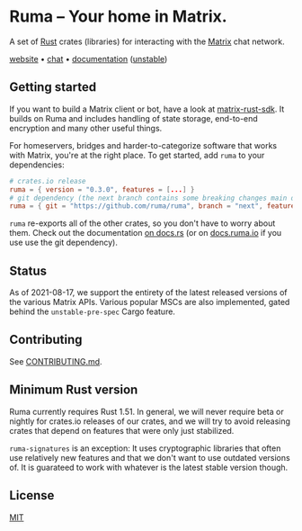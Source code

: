 # Ruma – Your home in Matrix.

A set of [Rust] crates (libraries) for interacting with the [Matrix] chat
network.

[website] • [chat] • [documentation][docs] ([unstable][unstable-docs])

[Rust]: https://rust-lang.org/
[Matrix]: https://matrix.org/
[website]: https://www.ruma.io/
[chat]: https://matrix.to/#/#ruma:matrix.org
[docs]: https://docs.rs/ruma/
[unstable-docs]: https://docs.ruma.io/

## Getting started

If you want to build a Matrix client or bot, have a look at [matrix-rust-sdk].
It builds on Ruma and includes handling of state storage, end-to-end encryption
and many other useful things.

For homeservers, bridges and harder-to-categorize software that works with
Matrix, you're at the right place. To get started, add `ruma` to your
dependencies:

```toml
# crates.io release
ruma = { version = "0.3.0", features = [...] }
# git dependency (the next branch contains some breaking changes main doesn't)
ruma = { git = "https://github.com/ruma/ruma", branch = "next", features = [...] }
```

`ruma` re-exports all of the other crates, so you don't have to worry about
them. Check out the documentation [on docs.rs][docs] (or on
[docs.ruma.io][unstable-docs] if you use use the git dependency).

[matrix-rust-sdk]: https://github.com/matrix-org/matrix-rust-sdk#readme
[feat]: https://github.com/ruma/ruma/blob/1166af5a354210dcbced1eaf4a11f795c381d2ec/ruma/Cargo.toml#L35

## Status

As of 2021-08-17, we support the entirety of the latest released versions of
the various Matrix APIs. Various popular MSCs are also implemented, gated behind
the `unstable-pre-spec` Cargo feature.

## Contributing

See [CONTRIBUTING.md](CONTRIBUTING.md).

## Minimum Rust version

Ruma currently requires Rust 1.51. In general, we will never require beta or
nightly for crates.io releases of our crates, and we will try to avoid releasing
crates that depend on features that were only just stabilized.

`ruma-signatures` is an exception: It uses cryptographic libraries that often
use relatively new features and that we don't want to use outdated versions of.
It is guarateed to work with whatever is the latest stable version though.

## License

[MIT](http://opensource.org/licenses/MIT)
